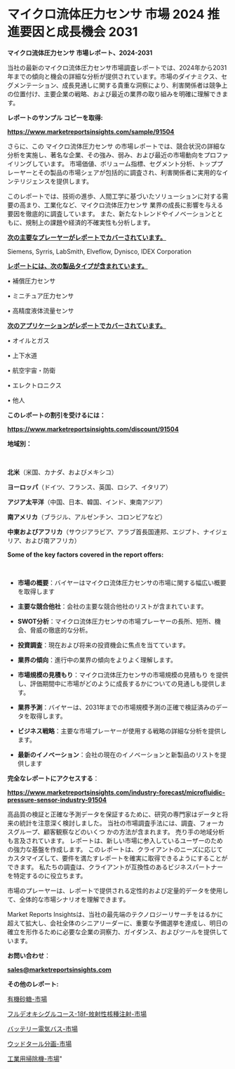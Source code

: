 # マイクロ流体圧力センサ 市場 2024 推進要因と成長機会 2031

<strong>マイクロ流体圧力センサ 市場レポート、2024-2031</strong>

当社の最新のマイクロ流体圧力センサ市場調査レポートでは、2024年から2031年までの傾向と機会の詳細な分析が提供されています。市場のダイナミクス、セグメンテーション、成長見通しに関する貴重な洞察により、利害関係者は競争上の位置付け、主要企業の戦略、および最近の業界の取り組みを明確に理解できます。



<strong>レポートのサンプル コピーを取得:</strong> <a href=https://www.marketreportsinsights.com/sample/91504>

<strong><u>https://www.marketreportsinsights.com/sample/91504</u></strong></a>

さらに、この マイクロ流体圧力センサ の市場レポートでは、競合状況の詳細な分析を実施し、著名な企業、その強み、弱み、および最近の市場動向をプロファイリングしています。 市場価値、ボリューム指標、セグメント分析、トッププレーヤーとその製品の市場シェアが包括的に調査され、利害関係者に実用的なインテリジェンスを提供します。

このレポートでは、技術の進歩、人間工学に基づいたソリューションに対する需要の高まり、工業化など、マイクロ流体圧力センサ 業界の成長に影響を与える要因を徹底的に調査しています。 また、新たなトレンドやイノベーションとともに、規制上の課題や経済的不確実性も分析します。



<strong><u>次の主要なプレーヤーがレポートでカバーされています。</u></strong>

Siemens, Syrris, LabSmith, Elveflow, Dynisco, IDEX Corporation



<strong><u><b>レポートには、次の製品タイプが含まれています。</b></u></strong>

• 補償圧力センサ

• ミニチュア圧力センサ

• 高精度液体流量センサ



<strong><u><b>次のアプリケーションがレポートでカバーされています。</b></u></strong>

• オイルとガス

• 上下水道

• 航空宇宙・防衛

• エレクトロニクス

• 他人



<strong><b>このレポートの割引を受けるには：</b></strong>

<a href=https://www.marketreportsinsights.com/discount/91504>

<strong><u>https://www.marketreportsinsights.com/discount/91504</u></strong></a>



<strong>地域別：</strong>

<strong> </strong>



<strong>北米</strong>（米国、カナダ、およびメキシコ）



<strong>ヨーロッパ</strong>（ドイツ、フランス、英国、ロシア、イタリア）



<strong>アジア太平洋</strong>（中国、日本、韓国、インド、東南アジア）



<strong>南アメリカ</strong>（ブラジル、アルゼンチン、コロンビアなど）



<strong>中東およびアフリカ</strong>（サウジアラビア、アラブ首長国連邦、エジプト、ナイジェリア、および南アフリカ）



<strong>Some of the key factors covered in the report offers:</strong>

<strong> </strong>
<ul>
  <li>

<strong>市場の概要</strong>：バイヤーはマイクロ流体圧力センサの市場に関する幅広い概要を取得します</li>
  <li>

<strong>主要な競合他社</strong>：会社の主要な競合他社のリストが含まれています。</li>
  <li>

<strong>SWOT分析</strong>：マイクロ流体圧力センサの市場プレーヤーの長所、短所、機会、脅威の徹底的な分析。</li>
  <li>

<strong>投資調査</strong>：現在および将来の投資機会に焦点を当てています。</li>
  <li>

<strong>業界の傾向</strong>：進行中の業界の傾向をよりよく理解します。</li>
  <li>

<strong>市場規模の見積もり</strong>：マイクロ流体圧力センサの市場規模の見積もり を提供し、評価期間中に市場がどのように成長するかについての見通しも提供します。</li>
  <li>

<strong>業界予測</strong>：バイヤーは、2031年までの市場規模予測の正確で検証済みのデータを取得します。</li>
  <li>

<strong>ビジネス戦略</strong>：主要な市場プレーヤーが使用する戦略の詳細な分析を提供します。</li>
  <li>

<strong>最新のイノベーション</strong>：会社の現在のイノベーションと新製品のリストを提供します</li>
</ul>


<strong>完全なレポートにアクセスする</strong>：

<a href=https://www.marketreportsinsights.com/industry-forecast/microfluidic-pressure-sensor-industry-91504>

<strong><u>https://www.marketreportsinsights.com/industry-forecast/microfluidic-pressure-sensor-industry-91504</u></strong></a>

高品質の検証と正確な予測データを保証するために、研究の専門家はデータと将来の統計を注意深く検討しました。 当社の市場調査手法には、調査、フォーカスグループ、顧客観察などのいくつ かの方法が含まれます。 売り手の地域分析も言及されています。 レポートは、新しい市場に参入しているユーザーのための強力な基盤を作成します。 このレポートは、クライアントのニーズに応じてカスタマイズして、要件を満たすレポートを確実に取得できるようにすることができます。 私たちの調査は、クライアントが互換性のあるビジネスパートナーを特定するのに役立ちます。

市場のプレーヤーは、レポートで提供される定性的および定量的データを使用して、全体的な市場シナリオを理解できます。

Market Reports Insightsは、当社の最先端のテクノロジーリサーチをはるかに超えて拡大し、会社全体のシニアリーダーに、重要な予備選挙を達成し、明日の確立を形作るために必要な企業の洞察力、ガイダンス、およびツールを提供しています。



<strong><b>お問い合わせ</b></strong>：

<a href=mailto:sales@marketreportsinsights.com>

<strong><u>sales@marketreportsinsights.com</u></strong></a>



<strong>その他のレポート:</strong>

<a href=https://www.linkedin.com/pulse/有機砂糖-市場-2023-swot-分析と最新イノベーション-2030-analytics-achievers-24-analysis-pcbdf/>有機砂糖-市場</a>

<a href=https://www.linkedin.com/pulse/フルデオキシグルコース-18f-放射性核種注射-市場-2023-新興市場-nffjf/>フルデオキシグルコース-18f-放射性核種注射-市場</a>

<a href=https://www.linkedin.com/pulse/バッテリー電気バス-市場-2023-swot-分析と成長率-2030-rcdqf/>バッテリー電気バス-市場</a>

<a href=https://www.linkedin.com/pulse/ウッドタール分画-市場-2023-最新の-cagr-および成長分析-2030-pr-news-hub-8pd5f/>ウッドタール分画-市場</a>

<a href=https://www.linkedin.com/pulse/工業用掃除機-市場-2023-収益と成長ドライバー-2030-pr-news-hub-dlqef/>工業用掃除機-市場</a>"
    
